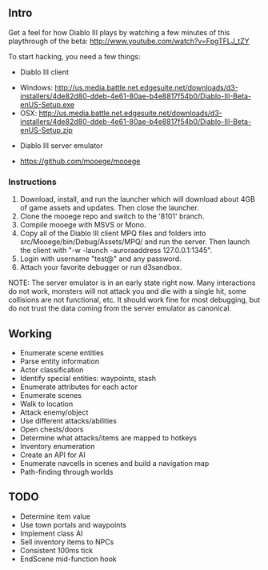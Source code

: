 ## Intro ##

Get a feel for how Diablo III plays by watching a few minutes of this 
playthrough of the beta: http://www.youtube.com/watch?v=FpgTFLJ_tZY

To start hacking, you need a few things:

* Diablo III client
 - Windows: http://us.media.battle.net.edgesuite.net/downloads/d3-installers/4de82d80-ddeb-4e61-80ae-b4e8817f54b0/Diablo-III-Beta-enUS-Setup.exe
 - OSX: http://us.media.battle.net.edgesuite.net/downloads/d3-installers/4de82d80-ddeb-4e61-80ae-b4e8817f54b0/Diablo-III-Beta-enUS-Setup.zip
* Diablo III server emulator
 - https://github.com/mooege/mooege

### Instructions ###

1. Download, install, and run the launcher which will download about 4GB of 
game assets and updates. Then close the launcher.
2. Clone the mooege repo and switch to the '8101' branch.
3. Compile mooege with MSVS or Mono.
4. Copy all of the Diablo III client MPQ files and folders into 
src/Mooege/bin/Debug/Assets/MPQ/ and run the server. Then launch the client 
with "-w -launch -auroraaddress 127.0.0.1:1345".
5. Login with username "test@" and any password.
6. Attach your favorite debugger or run d3sandbox.

NOTE: The server emulator is in an early state right now. Many interactions do
not work, monsters will not attack you and die with a single hit, some 
collisions are not functional, etc. It should work fine for most debugging, 
but do not trust the data coming from the server emulator as canonical.

## Working ##

* Enumerate scene entities
* Parse entity information
* Actor classification
* Identify special entities: waypoints, stash
* Enumerate attributes for each actor
* Enumerate scenes
* Walk to location
* Attack enemy/object
* Use different attacks/abilities
* Open chests/doors
* Determine what attacks/items are mapped to hotkeys
* Inventory enumeration
* Create an API for AI
* Enumerate navcells in scenes and build a navigation map
* Path-finding through worlds

## TODO ##

* Determine item value
* Use town portals and waypoints
* Implement class AI
* Sell inventory items to NPCs
* Consistent 100ms tick
* EndScene mid-function hook
